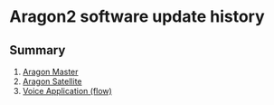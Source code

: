 # Aragon2 software update history

## Summary
1. [Aragon Master](master/changelog)
1. [Aragon Satellite](satellite/changelog)
1. [Voice Application (flow)](flow/changelog)

